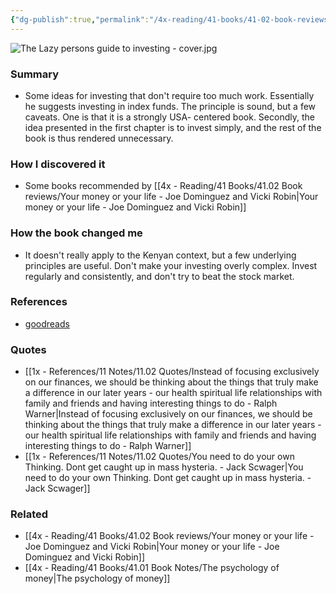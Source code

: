 ```yaml
---
{"dg-publish":true,"permalink":"/4x-reading/41-books/41-02-book-reviews/the-lazy-person-s-guide-to-investing-paul-farrell/","title":"The Lazy Person's Guide to Investing - Paul Farrell","created":"2024-02-14T20:17:40.426+03:00","updated":"2024-02-14T20:17:40.426+03:00"}
---
```


![The Lazy persons guide to investing - cover.jpg](/img/user/4x%20-%20Reading/41%20Books/41.03%20Cover%20images/The%20Lazy%20persons%20guide%20to%20investing%20-%20cover.jpg)
### Summary
- Some ideas for investing that don't require too much work. Essentially he suggests investing in index funds. The principle is sound, but a few caveats. One is that it is a strongly USA- centered book. Secondly, the idea presented in the first chapter is to invest simply, and the rest of the book is thus rendered unnecessary.

### How I discovered it
- Some books recommended by [[4x - Reading/41 Books/41.02 Book reviews/Your money or your life - Joe Dominguez and Vicki Robin\|Your money or your life - Joe Dominguez and Vicki Robin]]

### How the book changed me
- It doesn't really apply to the Kenyan context, but a few underlying principles are useful. Don't make your investing overly complex. Invest regularly and consistently, and don't try to beat the stock market.

### References
- [goodreads](https://www.goodreads.com/book/show/24491.The_Lazy_Person_s_Guide_to_Investing)

### Quotes
- [[1x - References/11 Notes/11.02 Quotes/Instead of focusing exclusively on our finances, we should be thinking about the things that truly make a difference in our later years - our health spiritual life relationships with family and friends and having interesting things to do - Ralph Warner\|Instead of focusing exclusively on our finances, we should be thinking about the things that truly make a difference in our later years - our health spiritual life relationships with family and friends and having interesting things to do - Ralph Warner]]
- [[1x - References/11 Notes/11.02 Quotes/You need to do your own Thinking. Dont get caught up in mass hysteria. - Jack Scwager\|You need to do your own Thinking. Dont get caught up in mass hysteria. - Jack Scwager]]

### Related
- [[4x - Reading/41 Books/41.02 Book reviews/Your money or your life - Joe Dominguez and Vicki Robin\|Your money or your life - Joe Dominguez and Vicki Robin]]
- [[4x - Reading/41 Books/41.01 Book Notes/The psychology of money\|The psychology of money]]

